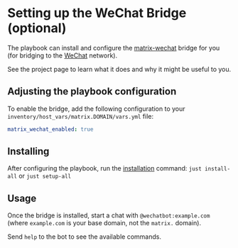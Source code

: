 # Setting up the WeChat Bridge (optional)

The playbook can install and configure the [matrix-wechat](https://github.com/duo/matrix-wechat) bridge for you (for bridging to the [WeChat](https://www.wechat.com/) network).

See the project page to learn what it does and why it might be useful to you.

## Adjusting the playbook configuration

To enable the bridge, add the following configuration to your `inventory/host_vars/matrix.DOMAIN/vars.yml` file:

```yaml
matrix_wechat_enabled: true
```

## Installing

After configuring the playbook, run the [installation](installing.md) command: `just install-all` or `just setup-all`

## Usage

Once the bridge is installed, start a chat with `@wechatbot:example.com` (where `example.com` is your base domain, not the `matrix.` domain).

Send `help` to the bot to see the available commands.
